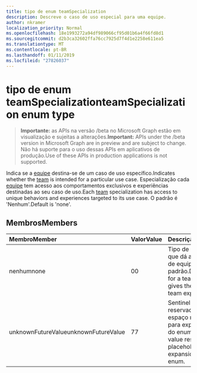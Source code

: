 ```yaml
---
title: tipo de enum teamSpecialization
description: Descreve o caso de uso especial para uma equipe.
author: nkramer
localization_priority: Normal
ms.openlocfilehash: 18e1993272a94df989066cf95d01b6a4f66fd8d1
ms.sourcegitcommit: d2b3ca32602ffa76cc7925d7f4d1e2258e611ea5
ms.translationtype: MT
ms.contentlocale: pt-BR
ms.lasthandoff: 01/11/2019
ms.locfileid: "27826037"
---
```

# <a name="teamspecialization-enum-type"></a><span data-ttu-id="3960b-103">tipo de enum teamSpecialization</span><span class="sxs-lookup"><span data-stu-id="3960b-103">teamSpecialization enum type</span></span>

> <span data-ttu-id="3960b-104">**Importante:** as APIs na versão /beta no Microsoft Graph estão em visualização e sujeitas a alterações.</span><span class="sxs-lookup"><span data-stu-id="3960b-104">**Important:** APIs under the /beta version in Microsoft Graph are in preview and are subject to change.</span></span> <span data-ttu-id="3960b-105">Não há suporte para o uso dessas APIs em aplicativos de produção.</span><span class="sxs-lookup"><span data-stu-id="3960b-105">Use of these APIs in production applications is not supported.</span></span>

<span data-ttu-id="3960b-106">Indica se a [equipe](../resources/team.md) destina-se de um caso de uso específico.</span><span class="sxs-lookup"><span data-stu-id="3960b-106">Indicates whether the [team](../resources/team.md) is intended for a particular use case.</span></span> <span data-ttu-id="3960b-107">Especialização cada [equipe](../resources/team.md) tem acesso aos comportamentos exclusivos e experiências destinadas ao seu caso de uso.</span><span class="sxs-lookup"><span data-stu-id="3960b-107">Each [team](../resources/team.md) specialization has access to unique behaviors and experiences targeted to its use case.</span></span> <span data-ttu-id="3960b-108">O padrão é 'Nenhum'.</span><span class="sxs-lookup"><span data-stu-id="3960b-108">Default is 'none'.</span></span>

## <a name="members"></a><span data-ttu-id="3960b-109">Membros</span><span class="sxs-lookup"><span data-stu-id="3960b-109">Members</span></span>

| <span data-ttu-id="3960b-110">Membro</span><span class="sxs-lookup"><span data-stu-id="3960b-110">Member</span></span>             | <span data-ttu-id="3960b-111">Valor</span><span class="sxs-lookup"><span data-stu-id="3960b-111">Value</span></span> | <span data-ttu-id="3960b-112">Descrição</span><span class="sxs-lookup"><span data-stu-id="3960b-112">Description</span></span>                                                                |
| :----------------- | :---- | :------------------------------------------------------------------------- |
| <span data-ttu-id="3960b-113">nenhum</span><span class="sxs-lookup"><span data-stu-id="3960b-113">none</span></span>               | <span data-ttu-id="3960b-114">0</span><span class="sxs-lookup"><span data-stu-id="3960b-114">0</span></span>     | <span data-ttu-id="3960b-115">Tipo de uma equipe que dá a experiência de equipe padrão padrão.</span><span class="sxs-lookup"><span data-stu-id="3960b-115">Default type for a team which gives the standard team experience.</span></span>          |
| <span data-ttu-id="3960b-116">unknownFutureValue</span><span class="sxs-lookup"><span data-stu-id="3960b-116">unknownFutureValue</span></span> | <span data-ttu-id="3960b-117">7</span><span class="sxs-lookup"><span data-stu-id="3960b-117">7</span></span>     | <span data-ttu-id="3960b-118">Sentinel valor reservado como um espaço reservado para expansão futura do enum.</span><span class="sxs-lookup"><span data-stu-id="3960b-118">Sentinel value reserved as a placeholder for future expansion of the enum.</span></span> |
